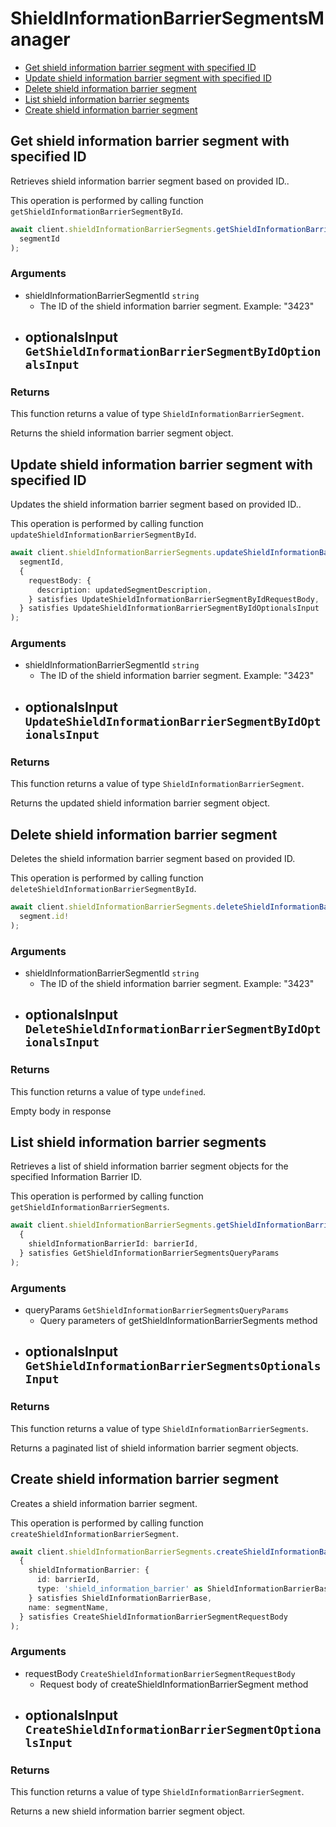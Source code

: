 # ShieldInformationBarrierSegmentsManager

- [Get shield information barrier segment with specified ID](#get-shield-information-barrier-segment-with-specified-id)
- [Update shield information barrier segment with specified ID](#update-shield-information-barrier-segment-with-specified-id)
- [Delete shield information barrier segment](#delete-shield-information-barrier-segment)
- [List shield information barrier segments](#list-shield-information-barrier-segments)
- [Create shield information barrier segment](#create-shield-information-barrier-segment)

## Get shield information barrier segment with specified ID

Retrieves shield information barrier segment based on provided ID..

This operation is performed by calling function `getShieldInformationBarrierSegmentById`.

```ts
await client.shieldInformationBarrierSegments.getShieldInformationBarrierSegmentById(
  segmentId
);
```

### Arguments

- shieldInformationBarrierSegmentId `string`
  - The ID of the shield information barrier segment. Example: "3423"
- optionalsInput `GetShieldInformationBarrierSegmentByIdOptionalsInput`
  -

### Returns

This function returns a value of type `ShieldInformationBarrierSegment`.

Returns the shield information barrier segment object.

## Update shield information barrier segment with specified ID

Updates the shield information barrier segment based on provided ID..

This operation is performed by calling function `updateShieldInformationBarrierSegmentById`.

```ts
await client.shieldInformationBarrierSegments.updateShieldInformationBarrierSegmentById(
  segmentId,
  {
    requestBody: {
      description: updatedSegmentDescription,
    } satisfies UpdateShieldInformationBarrierSegmentByIdRequestBody,
  } satisfies UpdateShieldInformationBarrierSegmentByIdOptionalsInput
);
```

### Arguments

- shieldInformationBarrierSegmentId `string`
  - The ID of the shield information barrier segment. Example: "3423"
- optionalsInput `UpdateShieldInformationBarrierSegmentByIdOptionalsInput`
  -

### Returns

This function returns a value of type `ShieldInformationBarrierSegment`.

Returns the updated shield information barrier segment object.

## Delete shield information barrier segment

Deletes the shield information barrier segment
based on provided ID.

This operation is performed by calling function `deleteShieldInformationBarrierSegmentById`.

```ts
await client.shieldInformationBarrierSegments.deleteShieldInformationBarrierSegmentById(
  segment.id!
);
```

### Arguments

- shieldInformationBarrierSegmentId `string`
  - The ID of the shield information barrier segment. Example: "3423"
- optionalsInput `DeleteShieldInformationBarrierSegmentByIdOptionalsInput`
  -

### Returns

This function returns a value of type `undefined`.

Empty body in response

## List shield information barrier segments

Retrieves a list of shield information barrier segment objects
for the specified Information Barrier ID.

This operation is performed by calling function `getShieldInformationBarrierSegments`.

```ts
await client.shieldInformationBarrierSegments.getShieldInformationBarrierSegments(
  {
    shieldInformationBarrierId: barrierId,
  } satisfies GetShieldInformationBarrierSegmentsQueryParams
);
```

### Arguments

- queryParams `GetShieldInformationBarrierSegmentsQueryParams`
  - Query parameters of getShieldInformationBarrierSegments method
- optionalsInput `GetShieldInformationBarrierSegmentsOptionalsInput`
  -

### Returns

This function returns a value of type `ShieldInformationBarrierSegments`.

Returns a paginated list of shield information barrier segment objects.

## Create shield information barrier segment

Creates a shield information barrier segment.

This operation is performed by calling function `createShieldInformationBarrierSegment`.

```ts
await client.shieldInformationBarrierSegments.createShieldInformationBarrierSegment(
  {
    shieldInformationBarrier: {
      id: barrierId,
      type: 'shield_information_barrier' as ShieldInformationBarrierBaseTypeField,
    } satisfies ShieldInformationBarrierBase,
    name: segmentName,
  } satisfies CreateShieldInformationBarrierSegmentRequestBody
);
```

### Arguments

- requestBody `CreateShieldInformationBarrierSegmentRequestBody`
  - Request body of createShieldInformationBarrierSegment method
- optionalsInput `CreateShieldInformationBarrierSegmentOptionalsInput`
  -

### Returns

This function returns a value of type `ShieldInformationBarrierSegment`.

Returns a new shield information barrier segment object.

